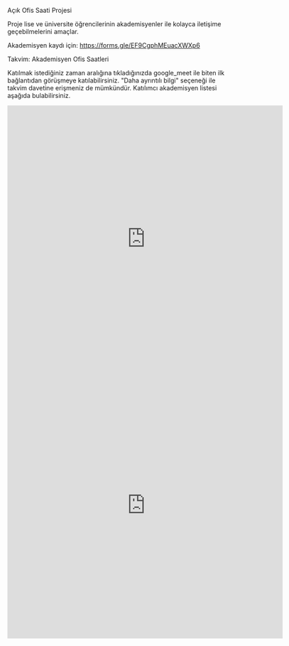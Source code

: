 Açık Ofis Saati Projesi

Proje lise ve üniversite öğrencilerinin akademisyenler ile kolayca iletişime geçebilmelerini amaçlar.

Akademisyen kaydı için: https://forms.gle/EF9CgphMEuacXWXp6

Takvim: Akademisyen Ofis Saatleri

Katılmak istediğiniz zaman aralığına tıkladığınızda google_meet ile biten ilk bağlantıdan görüşmeye katılabilirsiniz. "Daha ayrıntılı bilgi" seçeneği ile takvim davetine erişmeniz de mümkündür. Katılımcı akademisyen listesi aşağıda bulabilirsiniz.

<iframe src="https://calendar.google.com/calendar/embed?src=acikofissaati%40gmail.com&ctz=Europe%2FIstanbul" style="border: 0" width="620" height="600" frameborder="0" scrolling="no"></iframe> <iframe src="https://docs.google.com/spreadsheets/d/e/2PACX-1vREGSfogeIrBjtrGkIt1D3FzQlaFqiTl5SQdRN9dzNXyBG4IUE_BKk_XgOu0Nm9ia9VNS528atRLpp1/pubhtml?widget=true&headers=false" style="border: 0" width="620" height="600" frameborder="0" scrolling="no"></iframe>

